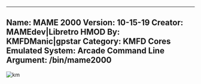 -----------------------
Name: MAME 2000
Version: 10-15-19
Creator: MAMEdev|Libretro
HMOD By: KMFDManic|gpstar
Category: KMFD Cores
Emulated System: Arcade
Command Line Argument: /bin/mame2000
-----------------------
![km](https://i.imgur.com/ccYvpPb.png)

